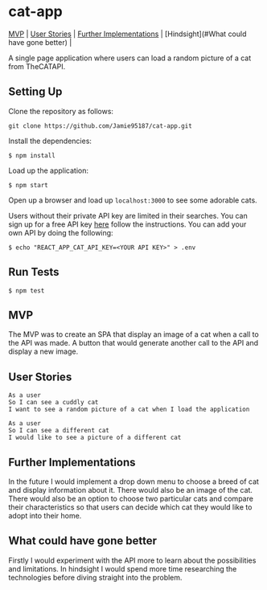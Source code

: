 # cat-app

[MVP](#MVP) | [User Stories](#UserStories) | [Further Implementations](#FurtherImplementations) | [Hindsight](#What could have gone better) |

A single page application where users can load a random picture of a cat from TheCATAPI.

## Setting Up

Clone the repository as follows:

`git clone https://github.com/Jamie95187/cat-app.git`

Install the dependencies:

`$ npm install`

Load up the application:

`$ npm start`

Open up a browser and load up `localhost:3000` to see some adorable cats.

Users without their private API key are limited in their searches. You can sign up for a free API key [here](https://thecatapi.com) follow the instructions. You can add your own API by doing the following:

`$ echo "REACT_APP_CAT_API_KEY=<YOUR API KEY>" > .env`

## Run Tests

`$ npm test`

## MVP

The MVP was to create an SPA that display an image of a cat when a call to the API was made. A button that would generate another call to the API and display a new image.

## User Stories

```
As a user
So I can see a cuddly cat
I want to see a random picture of a cat when I load the application
```

```
As a user
So I can see a different cat
I would like to see a picture of a different cat
```

## Further Implementations

In the future I would implement a drop down menu to choose a breed of cat and display information about it. There would also be an image of the cat. There would also be an option to choose two particular cats and compare their characteristics so that users can decide which cat they would like to adopt into their home.

## What could have gone better

Firstly I would experiment with the API more to learn about the possibilities and limitations. In hindsight I would spend more time researching the technologies before diving straight into the problem.
